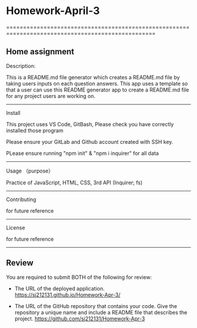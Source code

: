 # Homework-April-3
==================================================================================================


Home assignment 
--------------------------------------------------------------------------------------------------
Description:

This is a README.md file generator which creates a README.md file by taking users inputs on each question answers. This app uses a template so that a user can use this README generator app to create a README.md file for any project users are working on.

--------------------------------------------------------------------------------------------------
Install

This project uses VS Code, GitBash, Please check you have correctly installed those program 

Please ensure your GitLab and Github account created with SSH key. 

PLease ensure running "npm init" & "npm i inquirer" for all data

--------------------------------------------------------------------------------------------------
Usage （purpose）

Practice of JavaScript, HTML, CSS, 3rd API (Inquirer; fs)

--------------------------------------------------------------------------------------------------

Contributing 

for future reference 

--------------------------------------------------------------------------------------------------
License 

for future reference 

--------------------------------------------------------------------------------------------------

## Review

You are required to submit BOTH of the following for review:

* The URL of the deployed application.
        https://sj212131.github.io/Homework-Apr-3/
        
* The URL of the GitHub repository that contains your code. Give the repository a unique name and include a README file that describes the project.
        https://github.com/sj212131/Homework-Apr-3